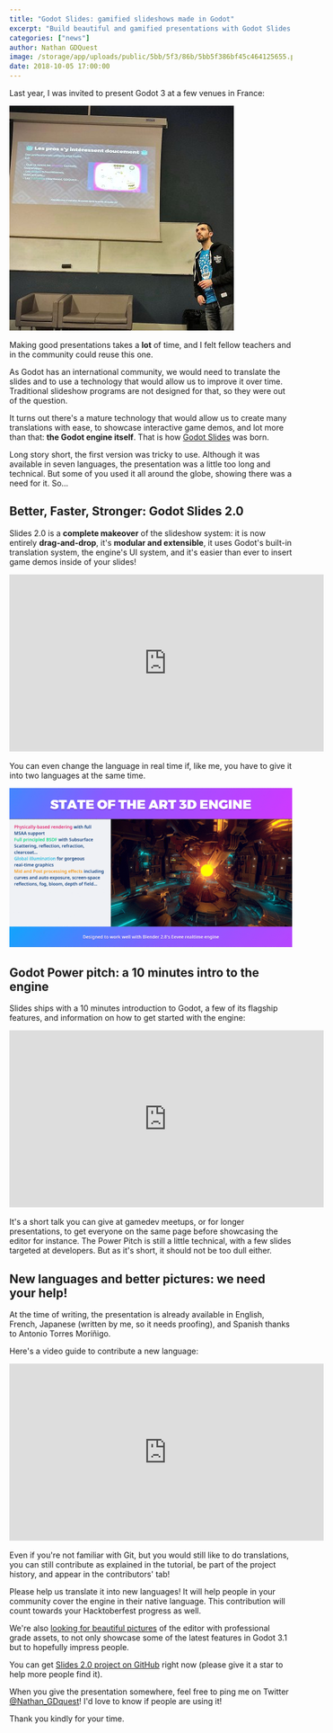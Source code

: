 ```yaml
---
title: "Godot Slides: gamified slideshows made in Godot"
excerpt: "Build beautiful and gamified presentations with Godot Slides 2.0! The project ships with a 10 minutes multilingual pitch for you to give at gamedev meetups and other events, to introduce students to the engine... It's all drag-and-drop and, as you'd expect, open source."
categories: ["news"]
author: Nathan GDQuest
image: /storage/app/uploads/public/5bb/5f3/86b/5bb5f386bf45c464125655.png
date: 2018-10-05 17:00:00
---
```


Last year, I was invited to present Godot 3 at a few venues in France:


![presentation-godot-lyon-400x400.jpg](/storage/app/uploads/public/5bb/5f6/5ec/5bb5f65ec4815163366288.jpg)


Making good presentations takes a **lot** of time, and I felt fellow teachers and in the community could reuse this one.

As Godot has an international community, we would need to translate the slides and to use a technology that would allow us to improve it over time. Traditional slideshow programs are not designed for that, so they were out of the question.

It turns out there's a mature technology that would allow us to create many translations with ease, to showcase interactive game demos, and lot more than that: **the Godot engine itself**. That is how [Godot Slides](https://github.com/GDquest/godot-slides) was born.

Long story short, the first version was tricky to use. Although it was available in seven languages, the presentation was a little too long and technical. But some of you used it all around the globe, showing there was a need for it. So...

## Better, Faster, Stronger: Godot Slides 2.0

Slides 2.0 is a **complete makeover** of the slideshow system: it is now entirely **drag-and-drop**, it's **modular and extensible**, it uses Godot's built-in translation system, the engine's UI system, and it's easier than ever to insert game demos inside of your slides! 

<iframe width="560" height="315" src="https://www.youtube-nocookie.com/embed/JO2TvlLGf8Q" frameborder="0" allow="autoplay; encrypted-media" allowfullscreen></iframe>

You can even change the language in real time if, like me, you have to give it into two languages at the same time.

![realtime-language-switch.gif](/storage/app/uploads/public/5bb/5f6/843/5bb5f68433222161633629.gif)


## Godot Power pitch: a 10 minutes intro to the engine

Slides ships with a 10 minutes introduction to Godot, a few of its flagship features, and information on how to get started with the engine:

<iframe width="560" height="315" src="https://www.youtube-nocookie.com/embed/qVl3BYY6zaQ" frameborder="0" allow="autoplay; encrypted-media" allowfullscreen></iframe>

It's a short talk you can give at gamedev meetups, or for longer presentations, to get everyone on the same page before showcasing the editor for instance. The Power Pitch is still a little technical, with a few slides targeted at developers. But as it's short, it should not be too dull either.

## New languages and better pictures: we need your help!

At the time of writing, the presentation is already available in English, French, Japanese (written by me, so it needs proofing), and Spanish thanks to Antonio Torres Moríñigo.

Here's a video guide to contribute a new language:

<iframe width="560" height="315" src="https://www.youtube-nocookie.com/embed/txCSyNgzvzw" frameborder="0" allow="autoplay; encrypted-media" allowfullscreen></iframe>

Even if you're not familiar with Git, but you would still like to do translations, you can still contribute as explained in the tutorial, be part of the project history, and appear in the contributors' tab!

Please help us translate it into new languages! It will help people in your community cover the engine in their native language. This contribution will count towards your Hacktoberfest progress as well.

We're also [looking for beautiful pictures](https://github.com/GDquest/godot-slides/issues/33) of the editor with professional grade assets, to not only showcase some of the latest features in Godot 3.1 but to hopefully impress people.

You can get [Slides 2.0 project on GitHub](https://github.com/GDquest/godot-slides) right now (please give it a star to help more people find it).

When you give the presentation somewhere, feel free to ping me on Twitter [@Nathan_GDquest](https://twitter.com/NathanGDquest)! I'd love to know if people are using it!

Thank you kindly for your time.